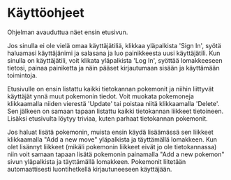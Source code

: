 <h1>Käyttöohjeet</h1>

Ohjelman avauduttua näet ensin etusivun.  
<p/>

Jos sinulla ei ole vielä omaa käyttäjätiliä, klikkaa yläpalkista 'Sign In', syötä haluamasi käyttäjänimi ja salasana ja luo 
painikkeesta uusi käyttäjätili. Kun sinulla on käyttäjätili, voit klikata yläpalkista 'Log In', syöttää lomakkeeseen tietosi,
painaa painiketta ja näin pääset kirjautumaan sisään ja käyttämään toimintoja.
<p/>

Etusivulle on ensin listattu kaikki tietokannan pokemonit ja niihin liittyvät käyttäjät ynnä muut pokemonin tiedot. Voit muokata
pokemoneja klikkaamalla niiden vierestä 'Update' tai poistaa niitä klikkaamalla 'Delete'. Sen jälkeen on samaan tapaan listattu
kaikki tietokannan liikkeet tietoineen. Lisäksi etusivulta löytyy triviaa, kuten parhaat tietokannan pokemonit.
<p/>

Jos haluat lisätä pokemonin, muista ensin käydä lisäämässä sen liikkeet klikkaamalla "Add a new move" yläpalkista ja täyttämällä
lomakkeen. Kun olet lisännyt liikkeet (mikäli pokemonin liikkeet eivät jo ole tietokannassa) niin voit samaan tapaan lisätä
pokemonin painamalla "Add a new pokemon" sivun yläpalkista ja täyttämällä lomakkeen. Pokemonit liitetään automaattisesti 
luontihetkellä kirjautuneeseen käyttäjään.
